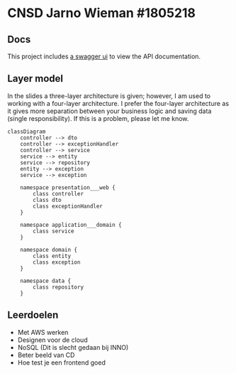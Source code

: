 # CNSD Jarno Wieman #1805218

## Docs

This project includes [a swagger ui](http://localhost:8080/docs) to view the API documentation.

## Layer model

In the slides a three-layer architecture is given; however, I am used to working with a four-layer architecture.
I prefer the four-layer architecture as it gives more separation between your business logic and saving data
(single responsibility).
If this is a problem, please let me know.

```mermaid
classDiagram
    controller --> dto
    controller --> exceptionHandler
    controller --> service
    service --> entity
    service --> repository
    entity --> exception
    service --> exception

    namespace presentation___web {
        class controller
        class dto
        class exceptionHandler
    }

    namespace application___domain {
        class service
    }

    namespace domain {
        class entity
        class exception
    }

    namespace data {
        class repository
    }

```

## Leerdoelen

- Met AWS werken
- Designen voor de cloud
- NoSQL (Dit is slecht gedaan bij INNO)
- Beter beeld van CD
- Hoe test je een frontend goed
